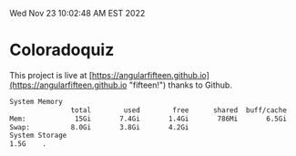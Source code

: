 Wed Nov 23 10:02:48 AM EST 2022

# Coloradoquiz


This project is live at [https://angularfifteen.github.io](https://angularfifteen.github.io "fifteen!") thanks to Github.

```bash
System Memory
               total        used        free      shared  buff/cache   available
Mem:            15Gi       7.4Gi       1.4Gi       786Mi       6.5Gi       6.8Gi
Swap:          8.0Gi       3.8Gi       4.2Gi
System Storage
1.5G	.
